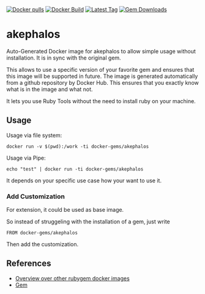 [![Docker pulls](https://img.shields.io/docker/pulls/rubygem/akephalos.svg)](https://hub.docker.com/r/rubygem/akephalos/)
[![Docker Build](https://img.shields.io/docker/automated/rubygem/akephalos.svg)](https://hub.docker.com/r/rubygem/akephalos/)
[![Latest Tag](https://img.shields.io/github/tag/docker-rubygem/akephalos.svg)](https://hub.docker.com/r/rubygem/akephalos/)
[![Gem Downloads](https://img.shields.io/gem/dt/akephalos.svg)](https://rubygems.org/gems/akephalos/)
# akephalos

Auto-Generated Docker image for akephalos to allow simple usage without installation.
It is in sync with the original gem.

This allows to use a specific version of your favorite gem and ensures that this image will be supported in future.
The image is generated automatically from a github repository by Docker Hub.
This ensures that you exactly know what is in the image and what not.

It lets you use Ruby Tools without the need to install ruby on your machine.

## Usage

Usage via file system:

`docker run -v $(pwd):/work -ti docker-gems/akephalos`

Usage via Pipe:

`echo "test" | docker run -ti docker-gems/akephalos`

It depends on your specific use case how your want to use it.

### Add Customization

For extension, it could be used as base image.

So instead of struggeling with the installation of a gem, just write

`FROM docker-gems/akephalos`

Then add the customization.

## References

 - [Overview over other rubygem docker images](https://github.com/thinkbot/docker-rubygem)
 - [Gem](https://rubygems.org/gems/akephalos/)
